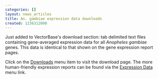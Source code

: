 ```yaml
---
categories: []
layout: news_articles
title: An. gambiae expression data downloads
created: 1236312000
---
```

Just added to VectorBase's download section: tab delimited text files containing gene-averaged expression data for all <i>Anopheles gambiae</i> genes.  This data is identical to that shown on the gene expression report pages.
<p>
Click on the <a href="/downloads/">Downloads</a> menu item to visit the download page.  The more human-friendly expression reports can be found via the <a href="/ExpressionBrowser/">Expression Data</a> menu link.
